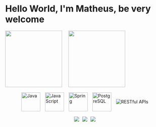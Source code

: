 <h1>Hello World, I'm Matheus, be very welcome</h1>

<!-- Bloco dos cards lado a lado -->
<div style="display: flex; gap: 20px; flex-wrap: wrap; align-items: center;">
  <img height="180em" src="https://github-readme-stats.vercel.app/api?username=Matheus-Nisholas&show_icons=true&theme=tokyonight&include_all_commits=true&count_private=true"/>
  <img height="180em" src="https://github-readme-stats.vercel.app/api/top-langs/?username=Matheus-Nisholas&layout=compact&langs_count=6&theme=tokyonight"/>
</div>

<br/>

<!-- Bloco das tecnologias -->
<div style="display: flex; gap: 15px; flex-wrap: wrap; align-items: center; justify-content: center;">
    <img src="https://cdn.jsdelivr.net/gh/devicons/devicon/icons/java/java-original-wordmark.svg" alt="Java" width="60" height="60"/>
    <img src="https://cdn.jsdelivr.net/gh/devicons/devicon/icons/javascript/javascript-original.svg" alt="JavaScript" width="60" height="60"/>
    <img src="https://cdn.jsdelivr.net/gh/devicons/devicon/icons/spring/spring-original-wordmark.svg" alt="Spring" width="60" height="60"/>
    <img src="https://cdn.jsdelivr.net/gh/devicons/devicon/icons/postgresql/postgresql-original-wordmark.svg" alt="PostgreSQL" width="60" height="60"/>
    <img src="https://img.shields.io/badge/REST_API-000000?style=for-the-badge&logo=api-platform&logoColor=white" alt="RESTful APIs"/>
</div>

<br/>


<!-- Bloco das redes sociais -->
<div style="display: flex; gap: 10px; flex-wrap: wrap; align-items: center; justify-content: center;">
  <a href="https://www.instagram.com/onisholas_/" target="_blank">
    <img src="https://img.shields.io/badge/-Instagram-%23E4405F?style=for-the-badge&logo=instagram&logoColor=white"/>
  </a>
  <a href="mailto:nisholas.contatos@outlook.com" target="_blank">
    <img src="https://img.shields.io/badge/-Outlook-%230078D4?style=for-the-badge&logo=microsoft-outlook&logoColor=white"/>
  </a>
  <a href="https://www.linkedin.com/in/nisholas-dev/" target="_blank">
    <img src="https://img.shields.io/badge/-LinkedIn-%230077B5?style=for-the-badge&logo=linkedin&logoColor=white"/>
  </a>
</div>
